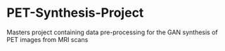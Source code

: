 # PET-Synthesis-Project
 Masters project containing data pre-processing for the GAN synthesis of PET images from MRI scans
